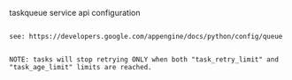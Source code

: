 taskqueue service api configuration
~~~~~~~~~~~~~~~~~~~~~~~~~~~~~~~~~~~

see: https://developers.google.com/appengine/docs/python/config/queue


NOTE: tasks will stop retrying ONLY when both "task_retry_limit" and
"task_age_limit" limits are reached.


